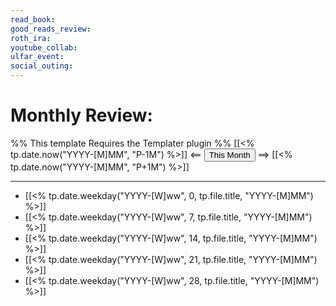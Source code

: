 ```yaml
---
read_book: 
good_reads_review: 
roth_ira: 
youtube_collab: 
ulfar_event: 
social_outing: 
---
```


# Monthly Review:
%% This template Requires the Templater plugin %%
[[<% tp.date.now("YYYY-[M]MM", "P-1M") %>]] <== <button class="date_button_today">This Month</button> ==> [[<% tp.date.now("YYYY-[M]MM", "P+1M") %>]]

---

- [[<% tp.date.weekday("YYYY-[W]ww", 0, tp.file.title, "YYYY-[M]MM") %>]]
- [[<% tp.date.weekday("YYYY-[W]ww", 7, tp.file.title, "YYYY-[M]MM") %>]]
- [[<% tp.date.weekday("YYYY-[W]ww", 14, tp.file.title, "YYYY-[M]MM") %>]]
- [[<% tp.date.weekday("YYYY-[W]ww", 21, tp.file.title, "YYYY-[M]MM") %>]]
- [[<% tp.date.weekday("YYYY-[W]ww", 28, tp.file.title, "YYYY-[M]MM") %>]]
